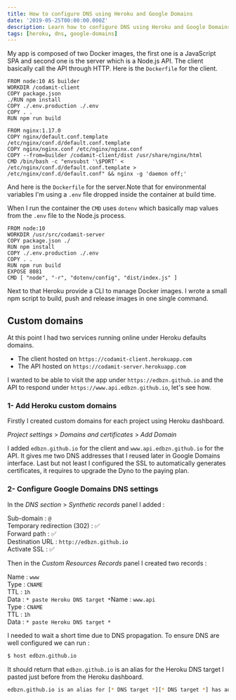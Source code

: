 ```yaml
---
title: How to configure DNS using Heroku and Google Domains
date: '2019-05-25T00:00:00.000Z'
description: Learn how to configure DNS using Heroku and Google Domains to point your custom domains to your Heroku apps.
tags: [heroku, dns, google-domains]
---
```


My app is composed of two Docker images, the first one is a JavaScript SPA and second one is the server which is a Node.js API. The client basically call the API through HTTP. Here is the `Dockerfile` for the client.

```docker
FROM node:10 AS builder
WORKDIR /codamit-client
COPY package.json
./RUN npm install
COPY ./.env.production ./.env
COPY . .
RUN npm run build

FROM nginx:1.17.0
COPY nginx/default.conf.template /etc/nginx/conf.d/default.conf.template
COPY nginx/nginx.conf /etc/nginx/nginx.conf
COPY --from=builder /codamit-client/dist /usr/share/nginx/html
CMD /bin/bash -c "envsubst '\$PORT' < /etc/nginx/conf.d/default.conf.template > /etc/nginx/conf.d/default.conf" && nginx -g 'daemon off;'
```

And here is the `Dockerfile` for the server.Note that for environmental variables I'm using a `.env` file dropped inside the container at build time.

When I run the container the `CMD` uses `dotenv` which basically map values from the `.env` file to the Node.js process.

```docker
FROM node:10
WORKDIR /usr/src/codamit-server
COPY package.json ./
RUN npm install
COPY ./.env.production ./.env
COPY . .
RUN npm run build
EXPOSE 8081
CMD [ "node", "-r", "dotenv/config", "dist/index.js" ]
```

Next to that Heroku provide a CLI to manage Docker images. I wrote a small npm script to build, push and release images in one single command.

## Custom domains

At this point I had two services running online under Heroku defaults domains.
* The client hosted on `https://codamit-client.herokuapp.com`
* The API hosted on `https://codamit-server.herokuapp.com`

I wanted to be able to visit the app under `https://edbzn.github.io` and the API to respond under `https://www.api.edbzn.github.io`, let's see how.

### 1- Add Heroku custom domains

Firstly I created custom domains for each project using Heroku dashboard.

*Project settings* > *Domains and certificates* > *Add Domain*

I added `edbzn.github.io` for the client and `www.api.edbzn.github.io` for the API. It gives me two DNS addresses that I reused later in Google Domains interface.
Last but not least I configured the SSL to automatically generates certificates, it requires to upgrade the Dyno to the paying plan.

### 2- Configure Google Domains DNS settings

In the *DNS section* > *Synthetic records* panel I added :

Sub-domain : `@` <br/>
Temporary redirection (302) : ✅ <br/>
Forward path : ✅ <br/>
Destination URL : `http://edbzn.github.io` <br/>
Activate SSL : ✅ <br/>

Then in the *Custom Resources Records* panel I created two records :

Name : `www` <br/>
Type : `CNAME` <br/>
TTL : `1h` <br/>
Data : `* paste Heroku DNS target *`Name : `www.api` <br/>
Type : `CNAME`<br/>
TTL : `1h` <br/>
Data : `* paste Heroku DNS target *`

I needed to wait a short time due to DNS propagation. To ensure DNS are well configured we can run :

```bash
$ host edbzn.github.io
```

It should return that `edbzn.github.io` is an alias for the Heroku DNS target I pasted just before from the Heroku dashboard.

```bash
edbzn.github.io is an alias for [* DNS target *][* DNS target *] has address [* IP *]
```
